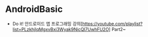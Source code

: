# AndroidBasic

- Do it! 안드로이드 앱 프로그래밍 강의[https://youtube.com/playlist?list=PLzkhjlqMgxvBxi3Wyak9NicQI7UwhFU2O]
Part2~
